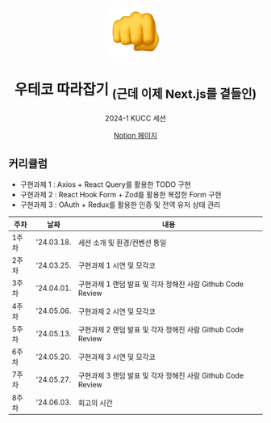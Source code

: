 <div align="center">
  <img src="profile/readme-assets/fist.png" width="100" height="100" />
  <h1>우테코 따라잡기 <sub>(근데 이제 Next.js를 곁들인)<sub></h1>
  <p>2024-1 KUCC 세션<p>
  <a href="https://yopark.notion.site/Next-js-ae89c879b8f948f4a3c841d317fa7849">Notion 페이지</a>
</div>

## 커리큘럼

- 구현과제 1 : Axios + React Query를 활용한 TODO 구현
- 구현과제 2 : React Hook Form + Zod를 활용한 복잡한 Form 구현
- 구현과제 3 : OAuth + Redux를 활용한 인증 및 전역 유저 상태 관리

| 주차  | 날짜       | 내용                                                        |
| ----- | ---------- | ----------------------------------------------------------- |
| 1주차 | '24.03.18. | 세션 소개 및 환경/컨벤션 통일                               |
| 2주차 | '24.03.25. | 구현과제 1 시연 및 모각코                                   |
| 3주차 | '24.04.01. | 구현과제 1 랜덤 발표 및 각자 정해진 사람 Github Code Review |
| 4주차 | '24.05.06. | 구현과제 2 시연 및 모각코                                   |
| 5주차 | '24.05.13. | 구현과제 2 랜덤 발표 및 각자 정해진 사람 Github Code Review |
| 6주차 | '24.05.20. | 구현과제 3 시연 및 모각코                                   |
| 7주차 | '24.05.27. | 구현과제 3 랜덤 발표 및 각자 정해진 사람 Github Code Review |
| 8주차 | '24.06.03. | 회고의 시간                                                 |
